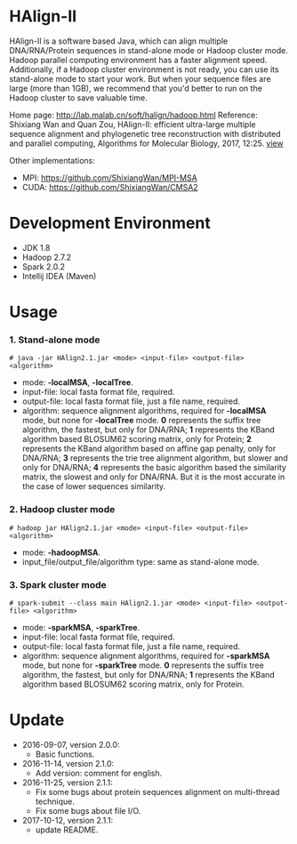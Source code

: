 # HAlign-II
HAlign-II is a software based Java, which can align multiple DNA/RNA/Protein sequences in stand-alone mode or Hadoop cluster mode. Hadoop parallel computing environment has a faster alignment speed. Additionally, if a Hadoop cluster environment is not ready, you can use its stand-alone mode to start your work. But when your sequence files are large (more than 1GB), we recommend that you'd better to run on the Hadoop cluster to save valuable time.

Home page: http://lab.malab.cn/soft/halign/hadoop.html
Reference: Shixiang Wan and Quan Zou, HAlign-II: efficient ultra-large multiple sequence alignment and phylogenetic tree reconstruction with distributed and parallel computing, Algorithms for Molecular Biology, 2017, 12:25. [view](https://almob.biomedcentral.com/articles/10.1186/s13015-017-0116-x)

Other implementations:
* MPI: https://github.com/ShixiangWan/MPI-MSA
* CUDA: https://github.com/ShixiangWan/CMSA2

# Development Environment

* JDK 1.8
* Hadoop 2.7.2
* Spark 2.0.2
* Intellij IDEA (Maven)

# Usage
### 1. Stand-alone mode
```
# java -jar HAlign2.1.jar <mode> <input-file> <output-file> <algorithm>
```
  * mode: **-localMSA**, **-localTree**.
  * input-file: local fasta format file, required.
  * output-file: local fasta format file, just a file name, required.
  * algorithm: sequence alignment algorithms, required for **-localMSA** mode, but none for **-localTree** mode. **0** represents the suffix tree algorithm, the fastest, but only for DNA/RNA; **1** represents the KBand algorithm based BLOSUM62 scoring matrix, only for Protein; **2** represents the KBand algorithm based on affine gap penalty, only for DNA/RNA; **3** represents the trie tree alignment algorithm, but slower and only for DNA/RNA; **4** represents the basic algorithm based the similarity matrix, the slowest and only for DNA/RNA. But it is the most accurate in the case of lower sequences similarity.
  
### 2. Hadoop cluster mode
```
# hadoop jar HAlign2.1.jar <mode> <input-file> <output-file> <algorithm>
```
  * mode: **-hadoopMSA**.
  * input_file/output_file/algorithm type: same as stand-alone mode.

### 3. Spark cluster mode
```
# spark-submit --class main HAlign2.1.jar <mode> <input-file> <output-file> <algorithm>
```
  * mode: **-sparkMSA**, **-sparkTree**.
  * input-file: local fasta format file, required.
  * output-file: local fasta format file, just a file name, required.
  * algorithm: sequence alignment algorithms, required for **-sparkMSA** mode, but none for **-sparkTree** mode. **0** represents the suffix tree algorithm, the fastest, but only for DNA/RNA; **1** represents the KBand algorithm based BLOSUM62 scoring matrix, only for Protein.
  
# Update
* 2016-09-07, version 2.0.0:
  * Basic functions.
* 2016-11-14, version 2.1.0:
  * Add version: comment for english.
* 2016-11-25, version 2.1.1:
  * Fix some bugs about protein sequences alignment on multi-thread technique.
  * Fix some bugs about file I/O.
* 2017-10-12, version 2.1.1:
  * update README.